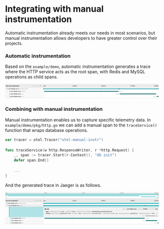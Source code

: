 # Integrating with manual instrumentation

Automatic instrumentation already meets our needs in most scenarios, but manual instrumentation allows developers to have greater control over their projects.

### Automatic instrumentation

Based on the `example/demo`, automatic instrumentation generates a trace where the HTTP service acts as the root span, with Redis and MySQL operations as child spans.

![](../public/auto_instr_jaeger.png)

### Combining with manual instrumentation

Manual instrumentation enables us to capture specific telemetry data. In `example/demo/pkg/http.go` we can add a manual span to the `traceService()` function that wraps database operations.

```go
var tracer = otel.Tracer("otel-manual-instr")

func traceService(w http.ResponseWriter, r *http.Request) {
	_, span := tracer.Start(r.Context(), "db init")
	defer span.End()
    
    ...
}
```

And the generated trace in Jaeger is as follows.

![](../public/manual_instr_jaeger.png)

